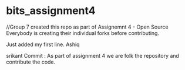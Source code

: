 # bits_assignment4

//Group 7 created this repo as part of Assignemnt 4 - Open Source 
Everybody is creating their individual forks before contributing. 

Just added my first line. Ashiq

srikant Commit : As part of assignment 4 we are folk the repository and contribute the code.
